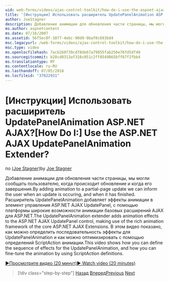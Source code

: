 ```yaml
---
uid: web-forms/videos/ajax-control-toolkit/how-do-i-use-the-aspnet-ajax-updatepanelanimation-extender
title: '[Инструкции] Использовать расширитель UpdatePanelAnimation ASP.NET AJAX? | Документы Майкрософт'
author: JoeStagner
description: Добавление анимации для обновления части страницы, мы могли сообщать пользователю, когда происходит обновление и когда его завершения. Расширитель UpdatePanelAnimation...
ms.author: aspnetcontent
ms.date: 07/16/2007
ms.assetid: 56f5ec0f-38f7-4ebc-90d9-9baf0c693bd4
msc.legacyurl: /web-forms/videos/ajax-control-toolkit/how-do-i-use-the-aspnet-ajax-updatepanelanimation-extender
msc.type: video
ms.openlocfilehash: 7acb260f39cd78de67a79855fab256e76fd5df48
ms.sourcegitcommit: b28cd0313af316c051c2ff8549865bff67f2fbb4
ms.translationtype: MT
ms.contentlocale: ru-RU
ms.lasthandoff: 07/05/2018
ms.locfileid: "37822931"
---
```

<a name="how-do-i-use-the-aspnet-ajax-updatepanelanimation-extender"></a><span data-ttu-id="191a2-105">[Инструкции] Использовать расширитель UpdatePanelAnimation ASP.NET AJAX?</span><span class="sxs-lookup"><span data-stu-id="191a2-105">[How Do I:] Use the ASP.NET AJAX UpdatePanelAnimation Extender?</span></span>
====================
<span data-ttu-id="191a2-106">по [(Joe Stagner)](https://github.com/JoeStagner)</span><span class="sxs-lookup"><span data-stu-id="191a2-106">by [Joe Stagner](https://github.com/JoeStagner)</span></span>

<span data-ttu-id="191a2-107">Добавление анимации для обновления части страницы, мы могли сообщать пользователю, когда происходит обновление и когда его завершения.</span><span class="sxs-lookup"><span data-stu-id="191a2-107">By adding animation to a partial-page update we can inform the user when an update is occuring, and when it has finished.</span></span> <span data-ttu-id="191a2-108">Расширитель UpdatePanelAnimation добавляет эффекты анимации в элемент управления ASP.NET AJAX UpdatePanel, с помощью платформы широкие возможности анимации базовых расширений AJAX для ASP.NET.</span><span class="sxs-lookup"><span data-stu-id="191a2-108">The UpdatePanelAnimation extender adds animation effects to the ASP.NET AJAX UpdatePanel control, making use of the rich animation framework of the core ASP.NET AJAX Extensions.</span></span> <span data-ttu-id="191a2-109">В этом видео показано, как можно определить последовательность эффекты для UpdatePanelAnimation и как можно оптимизировать с помощью определений ScriptAction анимации.</span><span class="sxs-lookup"><span data-stu-id="191a2-109">This video shows how you can define the sequence of effects for the UpdatePanelAnimation, and how you can fine-tune the animation by using ScriptAction definitions.</span></span>

[<span data-ttu-id="191a2-110">&#9654;Просмотрите видео (20 минут)</span><span class="sxs-lookup"><span data-stu-id="191a2-110">&#9654; Watch video (20 minutes)</span></span>](https://channel9.msdn.com/Blogs/ASP-NET-Site-Videos/how-do-i-use-the-aspnet-ajax-updatepanelanimation-extender)

> [!div class="step-by-step"]
> <span data-ttu-id="191a2-111">[Назад](how-do-i-use-the-aspnet-ajax-slideshow-extender.md)
> [Вперед](how-do-i-the-ajax-toolkit-reorder-control.md)</span><span class="sxs-lookup"><span data-stu-id="191a2-111">[Previous](how-do-i-use-the-aspnet-ajax-slideshow-extender.md)
[Next](how-do-i-the-ajax-toolkit-reorder-control.md)</span></span>
